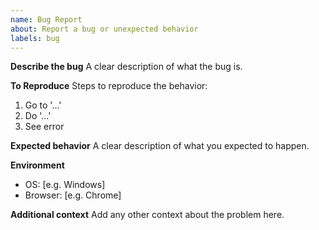 ```yaml
---
name: Bug Report
about: Report a bug or unexpected behavior
labels: bug
---
```


**Describe the bug**
A clear description of what the bug is.

**To Reproduce**
Steps to reproduce the behavior:
1. Go to '...'
2. Do '...'
3. See error

**Expected behavior**
A clear description of what you expected to happen.

**Environment**
- OS: [e.g. Windows]
- Browser: [e.g. Chrome]

**Additional context**
Add any other context about the problem here.
